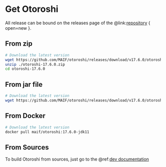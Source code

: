 # Get Otoroshi

All release can be bound on the releases page of the @link:[repository](https://github.com/MAIF/otoroshi/releases) { open=new }.

## From zip

```sh
# Download the latest version
wget https://github.com/MAIF/otoroshi/releases/download/v17.6.0/otoroshi-17.6.0.zip
unzip ./otoroshi-17.6.0.zip
cd otoroshi-17.6.0
```

## From jar file

```sh
# Download the latest version
wget https://github.com/MAIF/otoroshi/releases/download/v17.6.0/otoroshi.jar
```

## From Docker

```sh
# Download the latest version
docker pull maif/otoroshi:17.6.0-jdk11
```

## From Sources

To build Otoroshi from sources, just go to the @ref:[dev documentation](../dev.md)
